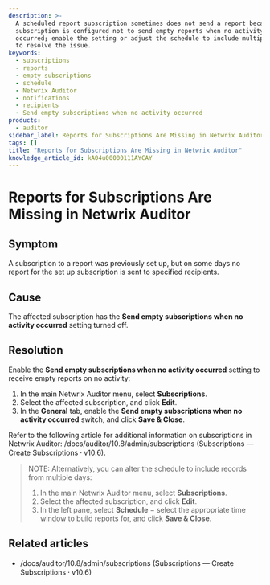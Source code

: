 ```yaml
---
description: >-
  A scheduled report subscription sometimes does not send a report because the
  subscription is configured not to send empty reports when no activity
  occurred; enable the setting or adjust the schedule to include multiple days
  to resolve the issue.
keywords:
  - subscriptions
  - reports
  - empty subscriptions
  - schedule
  - Netwrix Auditor
  - notifications
  - recipients
  - Send empty subscriptions when no activity occurred
products:
  - auditor
sidebar_label: Reports for Subscriptions Are Missing in Netwrix Auditor
tags: []
title: "Reports for Subscriptions Are Missing in Netwrix Auditor"
knowledge_article_id: kA04u00000111AYCAY
---
```


# Reports for Subscriptions Are Missing in Netwrix Auditor

## Symptom

A subscription to a report was previously set up, but on some days no report for the set up subscription is sent to specified recipients.

## Cause

The affected subscription has the **Send empty subscriptions when no activity occurred** setting turned off.

## Resolution

Enable the **Send empty subscriptions when no activity occurred** setting to receive empty reports on no activity:

1. In the main Netwrix Auditor menu, select **Subscriptions**.
2. Select the affected subscription, and click **Edit**.
3. In the **General** tab, enable the **Send empty subscriptions when no activity occurred** switch, and click **Save & Close**.

Refer to the following article for additional information on subscriptions in Netwrix Auditor: /docs/auditor/10.8/admin/subscriptions (Subscriptions — Create Subscriptions ⸱ v10.6).

> NOTE: Alternatively, you can alter the schedule to include records from multiple days:
>
> 1. In the main Netwrix Auditor menu, select **Subscriptions**.
> 2. Select the affected subscription, and click **Edit**.
> 3. In the left pane, select **Schedule** − select the appropriate time window to build reports for, and click **Save & Close**.

## Related articles

- /docs/auditor/10.8/admin/subscriptions (Subscriptions — Create Subscriptions ⸱ v10.6)

